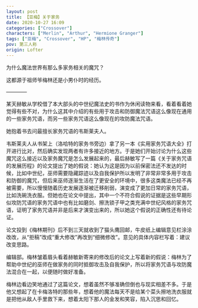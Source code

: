 ```yaml
---
layout: post
title: 【亚梅】关于家务
date: 2020-10-27 16:09
categories: ["Crossover"]
characters: ["Merlin", "Arthur", "Hermione Granger"]
tags: ["亚梅", "Crossover", "HP", "梅林传奇"]
pov: 第三人称
origin: Lofter
---
```


为什么魔法世界有那么多家务相关的魔咒？

这都源于祖师爷梅林还是小男仆时的经历。

————

某天赫敏从学校借了本大部头的中世纪魔法史的书作为休闲读物来看，看着看着她觉得有些不对，为什么这其中介绍的有些用于攻击和防御魔法咒语这么像现在通用的一些家务咒语，而另一些家务咒语这么像现在的攻防魔法咒语。

她抱着书去问最擅长家务咒语的韦斯莱夫人。

韦斯莱夫人从书架上（洛哈特的家务书旁边）拿了另一本《实用家务咒语大全》打开进行比对，然后确实发现两者有许多接近的地方。于是她们开始讨论为什么这些魔咒这么接近以及家务魔咒是怎么发展起来的，最后赫敏写了一篇《关于家务咒语的发展历程》的论文提出了她的假说：她认为这是因为以前保密法还不发达的时候，比如中世纪，巫师需要隐藏踪迹以及自我保护所以发明了非常非常多用于攻击和防御的魔咒，但后来巫师逐渐生活在了更安全的环境中，很多这类魔法已经不再被需要，所以慢慢随着历史发展逐渐被迁移削弱，演变成了更加日常的家务咒语，比如洗碗洗衣服。但她也在论文中提出，其中一个不符合假说的证据是这些早期形似攻防咒语的家务咒语中也有比如磨剑、擦洗锁子甲之类充满中世纪风格的家务咒语，证明了家务咒语并非是后来才演变出来的，所以她这个假说的正确性还有待论证。

论文投到《梅林期刊》后不到三天就收到了猫头鹰回邮，牛皮纸上编辑意见栏涂涂改改，从“拒稿”改成“重大修改”再改到“细微修改”。意见的具体内容栏写着：建议改变思路。

编辑部。梅林皱着眉头看着赫敏新寄来的修改后的论文上写着新的假说：梅林为了帮助中世纪的巫师在做家务的同时抵御攻击及自我保护，所以将家务咒语与攻防魔法混合在一起，以便随时做好准备。

梅林边看边笑地通过了这篇论文，想着虽然不够准确但倒也与现实相差不多。于是他又想起了在卡梅洛特的那些年，想着他的魔法每天不是给某个菜头擦地洗衣服就是把他从敌人手里救下来，想着太阳下那人的金发和笑容，陷入沉思和回忆。